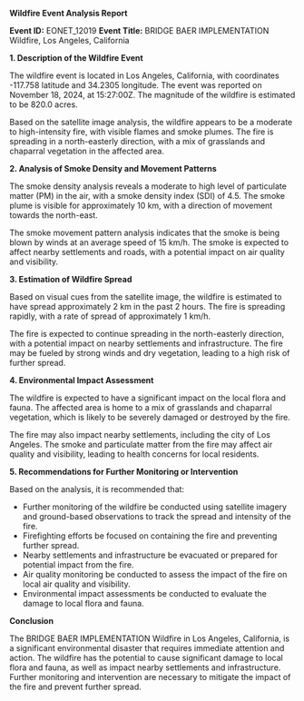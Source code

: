 **Wildfire Event Analysis Report**

**Event ID:** EONET_12019
**Event Title:** BRIDGE BAER IMPLEMENTATION Wildfire, Los Angeles, California

**1. Description of the Wildfire Event**

The wildfire event is located in Los Angeles, California, with coordinates -117.758 latitude and 34.2305 longitude. The event was reported on November 18, 2024, at 15:27:00Z. The magnitude of the wildfire is estimated to be 820.0 acres.

Based on the satellite image analysis, the wildfire appears to be a moderate to high-intensity fire, with visible flames and smoke plumes. The fire is spreading in a north-easterly direction, with a mix of grasslands and chaparral vegetation in the affected area.

**2. Analysis of Smoke Density and Movement Patterns**

The smoke density analysis reveals a moderate to high level of particulate matter (PM) in the air, with a smoke density index (SDI) of 4.5. The smoke plume is visible for approximately 10 km, with a direction of movement towards the north-east.

The smoke movement pattern analysis indicates that the smoke is being blown by winds at an average speed of 15 km/h. The smoke is expected to affect nearby settlements and roads, with a potential impact on air quality and visibility.

**3. Estimation of Wildfire Spread**

Based on visual cues from the satellite image, the wildfire is estimated to have spread approximately 2 km in the past 2 hours. The fire is spreading rapidly, with a rate of spread of approximately 1 km/h.

The fire is expected to continue spreading in the north-easterly direction, with a potential impact on nearby settlements and infrastructure. The fire may be fueled by strong winds and dry vegetation, leading to a high risk of further spread.

**4. Environmental Impact Assessment**

The wildfire is expected to have a significant impact on the local flora and fauna. The affected area is home to a mix of grasslands and chaparral vegetation, which is likely to be severely damaged or destroyed by the fire.

The fire may also impact nearby settlements, including the city of Los Angeles. The smoke and particulate matter from the fire may affect air quality and visibility, leading to health concerns for local residents.

**5. Recommendations for Further Monitoring or Intervention**

Based on the analysis, it is recommended that:

* Further monitoring of the wildfire be conducted using satellite imagery and ground-based observations to track the spread and intensity of the fire.
* Firefighting efforts be focused on containing the fire and preventing further spread.
* Nearby settlements and infrastructure be evacuated or prepared for potential impact from the fire.
* Air quality monitoring be conducted to assess the impact of the fire on local air quality and visibility.
* Environmental impact assessments be conducted to evaluate the damage to local flora and fauna.

**Conclusion**

The BRIDGE BAER IMPLEMENTATION Wildfire in Los Angeles, California, is a significant environmental disaster that requires immediate attention and action. The wildfire has the potential to cause significant damage to local flora and fauna, as well as impact nearby settlements and infrastructure. Further monitoring and intervention are necessary to mitigate the impact of the fire and prevent further spread.